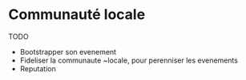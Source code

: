 # Communauté locale

TODO

- Bootstrapper son evenement
- Fideliser la communaute ~locale, pour perenniser les evenements
- Reputation
